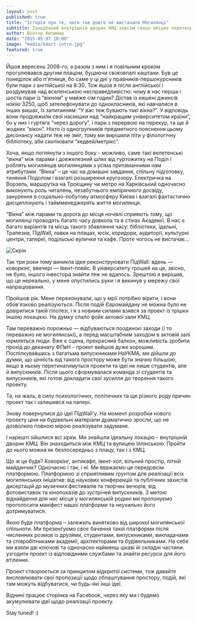 ```yaml
---
layout: post
published: true
title: "Історія про те, чого так довго не вистачало Могилянці"
subtitle: Занедбаний внутрішній дворик КМЦ зовсім скоро обіцяє перетворитись на щось цікаве та цінне для студентів та випускників НаУКМА
author: Віктор Килимар
date: "2015-05-07 18:00"
image: "media/kmart-intro.jpg"
featured: true
---
```



Йшов вересень 2008-го, а разом з ним і я повільним кроком прогулювався другим плацом,  буцаючи свіжовпалі каштани. Був це понеділок або п'ятниця, бо саме у ці дні у правників-першокурсників були пари з англійської на 8:30. Тож йшов я після англійської і роздумував над вселенською несправедливістю: чому в нас перша і шоста пари із “вікном” у майже сім годин? Дістав із кишені джинсів нокію 3250, щоб зателефонувати до однокласників, які навчалися в інших вишах, із запитанням: “У вас теж бувають такі вікна?”. У відповідь вони продовжили свої насмішки над “найкращим університетом країни”, бо у них і гуртяга “через дорогу”, і пари з перервою на перекур, та ще й жодних “вікон”. Ніхто із одногрупників предметного пояснення цьому дисонансу надати теж не зміг, тому ми вирішили піти у філологічну бібліотеку, аби скопіювати “хедвей/метрікс”.

Хоча, якщо поглянути з іншого боку - можливо, саме такі велетенські “вікна” між парами і довжелезний шлях від гуртожитку на Поділ і роблять могилянців могилянцями з усіма притаманними нам атрибутами. “Вікна” – це час на домашні завдання, спільну підготовку, тиняння Подолом і взагалі розширення кругозору. Електричка на Ворзель, маршрутка на Троєщину чи метро на Харківський одночасно виконують роль читалень, незабутнього емпіричного досвіду, занурення в соціально-побутову атмосферу Києва і взагалі фантастично дисциплінують і таймменеджерять життя могилянця.

“Вікна” між парами та дорога до місця ночівлі сприяють тому, що могилянці проводять багато часу довкола та в стінах Академії. В нас є багато варіантів та місць такого збавляння часу: бібліотеки, їдальні, Трапезна, ПідWall, лавки на плацах, юсік, коридори, аудиторії, культурні центри, галереї, подільські вулички та кафе. Проте чогось не вистачає...

![Скрін]({{site.baseurl}}/media/panin.jpg)

Так три роки тому виникла ідея реконструювати ПідWall: вдень — коворкінг, ввечері — івент-плейс. В університету грошей на це, звісно, не було, іншого інвестора знайти теж не вдалось. Зрештою я вирішив, що це нереально, у мене опустились руки і я викинув у мережу свої напрацювання.

Пройшов рік. Мене переконували, що у мрії потрібно вірити, і вони обов'язково реалізуються. Після подій Євромайдану не можна було не довіритися такій гіпотезі, і я з новими силами взявся за проект із трішки іншою локацією.  На думку спало фойє актової зали КМЦ.

Там переважно порожньо — відбуваються поодинокі заходи (і то переважно не могилянські), а перед масштабним заходом в актовій залі юрмляться люди. Вже є сцена, прекрасний балкон, можливість зробити прохід до деканату ФПвН - проект вийшов дуже хорошим. Поспілкувавшись з багатьма випускниками НаУКМА, ми дійшли до думки, що цінність від такого простору може бути значно більшою, якщо в ньому перетинатимуться проекти та ідеї не лише студентів, але й випускників. Після цього сформувалася команда  зі студентів та випускників, які готові докладати свої зусилля до творення такого проекту.

Та, на жаль, в силу психологічних, політичних та ще різного роду причин проект так і залишився на папері.

Знову повернулися до ідеї ПідWall'у. На момент розробки нового проекту ціни на будівельні матеріали драматично зросли, що не дозволило повною мірою реалізувати задумане.

І нарешті зійшлися всі зірки. Ми знайшли ідеальну локацію - внутрішній дворик КМЦ. Він знаходиться між КМЦ та вулицею Іллінською. Пройти до нього можна як безпосередньо з плацу, так і з КМЦ.

Що ж це буде? Коворкінг, антикафе, івент-хол, вільний простір, літній майданчик? Одночасно і так, і ні. Ми вважаємо це передовсім платформою. Платформою зі сприятливим грунтом для реалізації всіх могилянських ініціатив: від наукових конференцій та публічних захистів дисертацій до музичних фестивалів та творчих вечорів, від фотовиставок та кінопоказів до зустрічей випускників. З метою віднайдення для нас місця у могилянській родині ми пропонуємо проголосити маніфест нашої платформи та неухильно його дотримуватися.

Якою буде платформа – залежить винятково від широкої могилянської спільноти. Ми презентуємо своє бачення такої платформи після численних розмов із друзями, студентами, випускниками, викладачами та співробітниками академії, архітекторами та будівельниками. На себе ми взяли дві ключові та одночасно найменш цікаві йі складні частини: узгодити проект із відповідними службами та знайти ресурси для його втілення.

Проект створюється за принципом відкритої системи, тож давайте висловлювати свої пропозиції щодо облаштування простору, подій, які там можуть відбуватися, чи будь-які інші ідеї.

Віднині працює сторінка на Facebook, через яку ми і будемо акумулювати ідеї щодо реалізації проекту.

Stay tuned! :)
